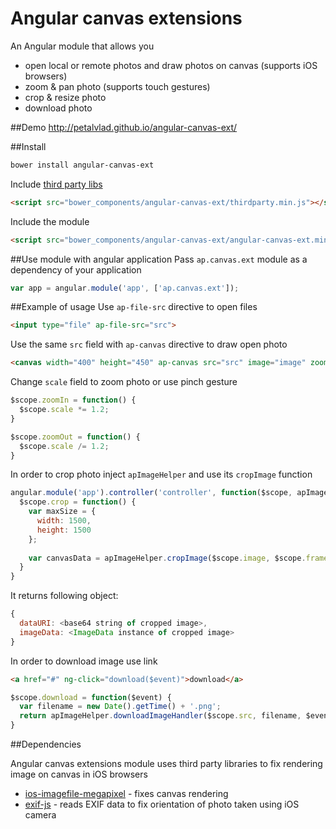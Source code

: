 Angular canvas extensions
==================
An Angular module that allows you
* open local or remote photos and draw photos on canvas (supports iOS browsers)
* zoom & pan photo (supports touch gestures)
* crop & resize photo
* download photo

##Demo
http://petalvlad.github.io/angular-canvas-ext/

##Install
```Bash
bower install angular-canvas-ext
```

Include [third party libs](https://github.com/petalvlad/angular-canvas-ext#dependencies)
```html
<script src="bower_components/angular-canvas-ext/thirdparty.min.js"></script>
```

Include the module
```html
<script src="bower_components/angular-canvas-ext/angular-canvas-ext.min.js"></script>
```

##Use module with angular application
Pass ``ap.canvas.ext`` module as a dependency of your application
```javascript
var app = angular.module('app', ['ap.canvas.ext']);
```

##Example of usage
Use ```ap-file-src``` directive to open files
```html
<input type="file" ap-file-src="src">
```

Use the same ```src``` field with ```ap-canvas``` directive to draw open photo
```html
<canvas width="400" height="450" ap-canvas src="src" image="image" zoomable="true" frame="frame" scale="scale" offset="offset"></canvas>
```

Change ```scale``` field to zoom photo or use pinch gesture
```javascript
$scope.zoomIn = function() {
  $scope.scale *= 1.2;
}

$scope.zoomOut = function() {
  $scope.scale /= 1.2;
}
```

In order to crop photo inject ```apImageHelper``` and use its ```cropImage``` function
```javascript
angular.module('app').controller('controller', function($scope, apImageHelper) {
  $scope.crop = function() {
    var maxSize = {
      width: 1500,
      height: 1500
    };
    
    var canvasData = apImageHelper.cropImage($scope.image, $scope.frame, maxSize);
  }
}
```

It returns following object:
```javascript
{
  dataURI: <base64 string of cropped image>,
  imageData: <ImageData instance of cropped image>
}
```

In order to download image use link
```html
<a href="#" ng-click="download($event)">download</a>
```

```javascript
$scope.download = function($event) {
  var filename = new Date().getTime() + '.png';
  return apImageHelper.downloadImageHandler($scope.src, filename, $event);    
}
```

##Dependencies

Angular canvas extensions module uses third party libraries to fix rendering image on canvas in iOS browsers
* [ios-imagefile-megapixel](https://github.com/stomita/ios-imagefile-megapixel) - fixes canvas rendering
* [exif-js](https://github.com/jseidelin/exif-js) - reads EXIF data to fix orientation of photo taken using iOS camera



